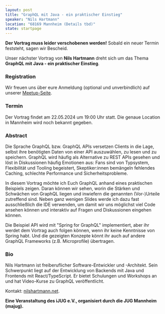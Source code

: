 ```yaml
---
layout: post
title: "GraphQL mit Java - ein praktischer Einstieg"
speaker: "Nils Hartmann"
location: "68169 Mannheim (Details tbd)"
state: startpage
---
```


**Der Vortrag muss leider verschobenen werden!** Sobald ein neuer Termin feststeht, sagen wir Bescheid.

Unser nächster Vortrag von **Nils Hartmann** dreht sich um das Thema **GraphQL mit Java - ein praktischer Einstieg**.

### Registration
Wir freuen uns über eure Anmeldung (optional und unverbindlich) auf unserer [Meetup-Seite](https://www.meetup.com/de-DE/mannheim-java-usergroup/events/300741921/).


### Termin
Der Vortrag findet am 22.05.2024 um 19:00 Uhr statt. Die genaue Location in Mannheim wird noch bekannt gegeben.


### Abstract
Die Sprache GraphQL bzw. GraphQL APIs versetzen Clients in die Lage, selbst ihre benötigten Daten von einer API auszuwählen, zu lesen und zu speichern. GraphQL wird häufig als Alternative zu REST APIs gesehen und löst in Diskussionen häufig Emotionen aus: Fans sind von Typsystem, Flexibilität und Tooling begeistert, Skeptiker:innen bemängeln fehlendes Caching, schlechte Performance und Sicherheitsprobleme.

In diesem Vortrag möchte ich Euch GraphQL anhand eines praktischen Beispiels zeigen. Daran können wir sehen, worin die Stärken und Schwächen von GraphQL liegen und inwiefern die genannten (Vor-)Urteile zutreffend sind. Neben ganz wenigen Slides werde ich dazu fast ausschließlich die IDE verwenden, um damit wir uns möglichst viel Code ansehen können und interaktiv auf Fragen und Diskussionen eingehen können.

Die Beispiel API wird mit "Spring for GraphQL" implementiert, aber ihr werdet dem Vortrag auch folgen können, wenn ihr keine Kenntnisse von Spring habt. Und die gezeigten Konzepte könnt ihr auch auf andere GraphQL Frameworks (z.B. Microprofile) übertragen.


### Bio
Nils Hartmann ist freiberuflicher Software-Entwickler und -Architekt. Sein Schwerpunkt liegt auf der Entwicklung von Backends mit Java und Frontends mit React/TypeScript. Er bietet Schulungen und Workshops an und hat Video-Kurse zu GraphQL veröffentlicht. 

Kontakt: [nilshartmann.net](https://nilshartmann.net).


**Eine Veranstaltung des iJUG e.V., organisiert durch die JUG Mannheim (majug).**
